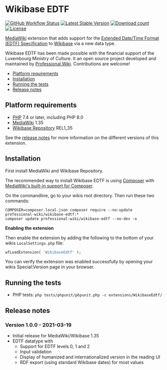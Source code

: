 # Wikibase EDTF

[![GitHub Workflow Status](https://img.shields.io/github/workflow/status/ProfessionalWiki/WikibaseEdtf/CI/master)](https://github.com/ProfessionalWiki/WikibaseEdtf/actions?query=workflow%3ACI)
[![Latest Stable Version](https://poser.pugx.org/professional-wiki/wikibase-edtf/version.png)](https://packagist.org/packages/professional-wiki/wikibase-edtf)
[![Download count](https://poser.pugx.org/professional-wiki/wikibase-edtf/d/total.png)](https://packagist.org/packages/professional-wiki/wikibase-edtf)
[![License](https://img.shields.io/packagist/l/professional-wiki/wikibase-edtf)](LICENSE)

[MediaWiki] extension that adds support for the [Extended Date/Time Format (EDTF) Specification][EDTF] to [Wikibase] via a new data type.

Wikibase EDTF has been made possible with the financial support of the Luxembourg Ministry of Culture.
It an open source project developed and maintained by [Professional.Wiki]. Contributions are welcome!

- [Platform requirements](#platform-requirements)
- [Installation](#installation)
- [Running the tests](#running-the-tests)
- [Release notes](#release-notes)

## Platform requirements

* [PHP] 7.4 or later, including PHP 8.0
* [MediaWiki] 1.35
* [Wikibase Repository] REL1_35

See the [release notes](#release-notes) for more information on the different versions of this extension.

## Installation

First install MediaWiki and Wikibase Repository.

The recommended way to install Wikibase EDTF is using [Composer] with
[MediaWiki's built-in support for Composer][Composer install].

On the commandline, go to your wikis root directory. Then run these two commands:

```shell script
COMPOSER=composer.local.json composer require --no-update professional-wiki/wikibase-edtf:*
composer update professional-wiki/wikibase-edtf --no-dev -o
```

**Enabling the extension**

Then enable the extension by adding the following to the bottom of your wikis `LocalSettings.php` file:

```php
wfLoadExtension( 'WikibaseEdtf' );
```

You can verify the extension was enabled successfully by opening your wikis Special:Version page in your browser.

## Running the tests

* PHP tests: `php tests/phpunit/phpunit.php -c extensions/WikibaseEdtf/`

## Release notes

### Version 1.0.0 - 2021-03-19

* Initial release for MediaWiki/Wikibase 1.35
* EDTF datatype with
  	* Support for EDTF levels 0, 1 and 2
	* Input validation
	* Display of humanized and internationalized version in the reading UI
	* RDF export (using standard Wikibase dates) for most values

[Professional.Wiki]: https://professional.wiki
[EDTF]: https://www.loc.gov/standards/datetime/
[Wikibase]: https://wikibase.consulting/what-is-wikibase/
[MediaWiki]: https://www.mediawiki.org
[PHP]: https://www.php.net
[Wikibase Repository]: https://www.mediawiki.org/wiki/Extension:Wikibase_Repository
[Composer]: https://getcomposer.org
[Composer install]: https://professional.wiki/en/articles/installing-mediawiki-extensions-with-composer
